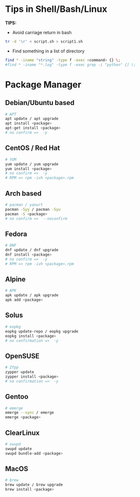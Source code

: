 # Tips in Shell/Bash/Linux

**TIPS:**

- Avoid carriage return in bash
``` bash
tr -d '\r' < script.sh > script1.sh
```
- Find something in a list of directory
```bash
find * -iname "string" -type f -exec <command> {} \;
#find * -iname "*.log" -type f -exec grep -i "python" {] \;
```

# Package Manager

## Debian/Ubuntu based
```bash
# APT
apt update / apt upgrade
apt install <package>
apt-get install <package>
# no confirm =>  -y
```

## CentOS / Red Hat
```bash
# YUM
yum update / yum upgrade
yum install <package>
# no confirm =>  -y
# RPM => rpm -ivh <package>.rpm
```

## Arch based
```bash
# pacman / yaourt
pacman -Syy / pacman -Syu
pacman -S <package>
# no confirm =>  --noconfirm
```

## Fedora
```bash
# DNF
dnf update / dnf upgrade
dnf install <package>
# no confirm =>  -y
# RPM => rpm -ivh <package>.rpm
```

## Alpine
```bash
# APK
apk update / apk upgrade
apk add <package>
```

## Solus
```bash
# eopkg
eopkg update-repo / eopkg upgrade
eopkg install <package>
# no confirmation =>  -y
```

## OpenSUSE
```bash
# ZYpp
zypper update
zypper install <package>
# no confirmation =>  -y
```

## Gentoo
```bash
# emerge
emerge --sync / emerge 
emerge <package>
```

## ClearLinux
```bash
# swupd
swupd update
swupd bundle-add <package>
```

## MacOS
```bash
# brew
brew update / brew upgrade
brew install <package>
```

